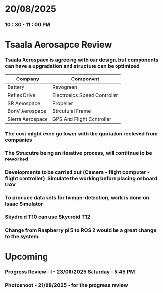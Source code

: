 # 20/08/2025
### 10 : 30 - 11 : 00 PM

# Tsaala Aerosapce Review
### Tsaala Aerospace is agreeing with our design, but components can have a upgradation and structure can be optimized.
Company  |  Component | 
| ----- | ---- |
Battery | Revogreen | 
Reflex Drive | Electronics Speed Controller | 
SR Aerospace | Propeller | 
BonV Aerospace | Strcutural Frame | 
Sierra Aerospace | GPS And Flight Controller | 

### The cost might even go lower with the quotation recieved from companies
### The Strucutre being an iterative process, will contitnue to be reworked
### Developments to be carried out (Camera - flight computer - flight controller) .Simulate the working before placing onboard UAV
### To produce data sets for human-detection, work is done on Isaac Simulator
### Skydroid T10 can use Skydroid T12
### Change from Raspberry pi 5 to ROS 2 would be a great change to the system

# Upcoming
### Progress Review - I - 23/08/2025 Saturday - 5:45 PM
### Photoshoot - 21/08/2025 - for the progress review
